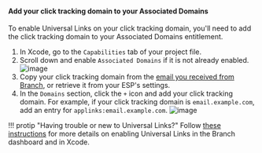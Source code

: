 #### Add your click tracking domain to your Associated Domains

To enable Universal Links on your click tracking domain, you'll need to add the click tracking domain to your Associated Domains entitlement.

1. In Xcode, go to the `Capabilities` tab of your project file.
1. Scroll down and enable `Associated Domains` if it is not already enabled. ![image](/img/pages/email/enable-associated-domains.png)
1. Copy your click tracking domain from the [email you received from Branch](#configure-your-app-for-your-click-tracking-domain), or retrieve it from your ESP's settings.
1. In the `Domains` section, click the `+` icon and add your click tracking domain. For example, if your click tracking domain is `email.example.com`, add an entry for `applinks:email.example.com`.
![image](/img/pages/email/add-domain.png)

!!! protip "Having trouble or new to Universal Links?"
    Follow [these instructions](/getting-started/universal-app-links/guide/ios/) for more details on enabling Universal Links in the Branch dashboard and in Xcode.
